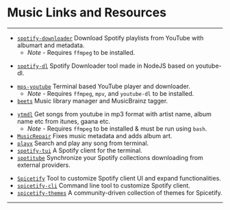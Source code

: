 # Music Links and Resources

---

* [`spotify-downloader`](https://github.com/ritiek/spotify-downloader) Download Spotify playlists from YouTube with albumart and metadata.
  * *Note* - Requires `ffmpeg` to be installed.

[](.)

* [`spotify-dl`](https://github.com/SwapnilSoni1999/spotify-dl) Spotify Downloader tool made in NodeJS based on youtube-dl.

[](.)

* [`mps-youtube`](https://github.com/mps-youtube/mps-youtube) Terminal based YouTube player and downloader.
  * *Note* - Requires `ffmpeg`, `mpv`, and `youtube-dl` to be installed.
* [`beets`](https://github.com/beetbox/beets) Music library manager and MusicBrainz tagger.

[](.)

* [`ytmdl`](https://github.com/deepjyoti30/ytmdl) Get songs from youtube in mp3 format with artist name, album name etc from itunes, gaana etc.
  * *Note* - Requires `ffmpeg` to be installed & must be run using `bash`.
* [`MusicRepair`](https://github.com/kalbhor/MusicRepair) Fixes music metadata and adds album art.
* [`playx`](https://github.com/NISH1001/playx) Search and play any song from terminal.
* [`spotify-tui`](https://github.com/Rigellute/spotify-tui) A Spotify client for the terminal.
* [`spotitube`](https://github.com/streambinder/spotitube) Synchronize your Spotify collections downloading from external providers.

[](.)

* [`Spicetify`](https://github.com/khanhas/Spicetify) Tool to customize Spotify client UI and expand functionalities.
* [`spicetify-cli`](https://github.com/khanhas/spicetify-cli) Command line tool to customize Spotify client.
* [`spicetify-themes`](https://github.com/morpheusthewhite/spicetify-themes) A community-driven collection of themes for Spicetify.

---
